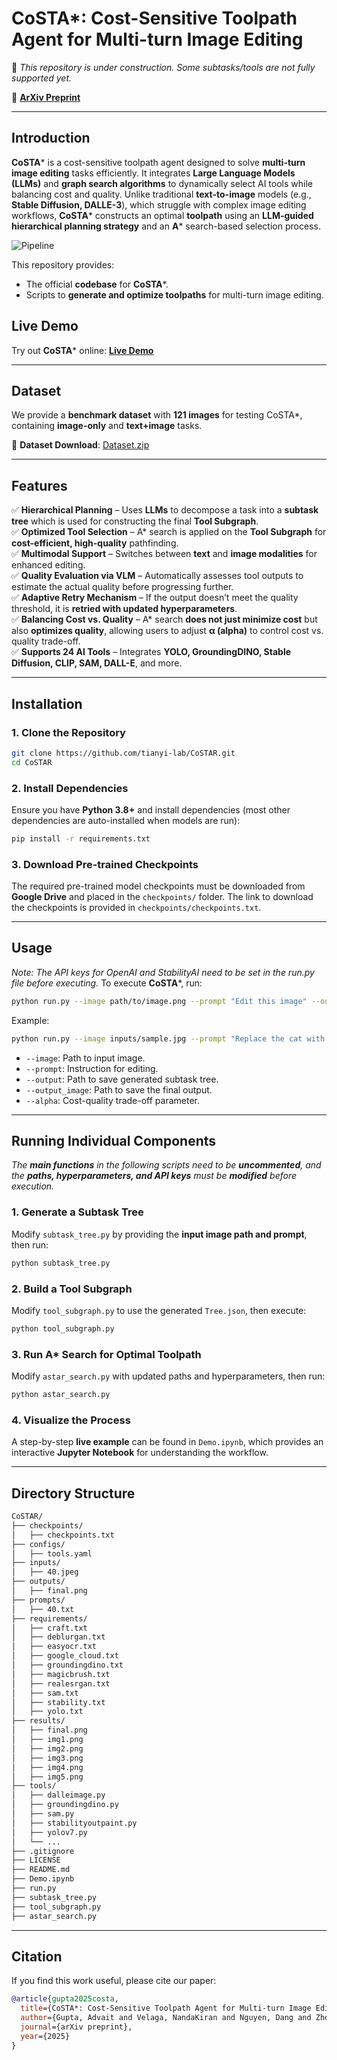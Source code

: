 # CoSTA*: Cost-Sensitive Toolpath Agent for Multi-turn Image Editing  
📌 *This repository is under construction. Some subtasks/tools are not fully supported yet.*  

🔗 **[ArXiv Preprint](placeholder_link)**  

---

## **Introduction**  
**CoSTA*** is a cost-sensitive toolpath agent designed to solve **multi-turn image editing** tasks efficiently. It integrates **Large Language Models (LLMs)** and **graph search algorithms** to dynamically select AI tools while balancing cost and quality. Unlike traditional **text-to-image** models (e.g., **Stable Diffusion, DALLE-3**), which struggle with complex image editing workflows, **CoSTA*** constructs an optimal **toolpath** using an **LLM-guided hierarchical planning strategy** and an **A*** search-based selection process.  

![Pipeline](https://github.com/tianyi-lab/CoSTAR/blob/8d6b37ac4680d138a1704af924f6609cae518c47/main.png)

This repository provides:  
- The official **codebase** for **CoSTA***.  
- Scripts to **generate and optimize toolpaths** for multi-turn image editing.  

## **Live Demo**  
Try out **CoSTA*** online: **[Live Demo](https://storage.googleapis.com/costa-frontend/index.html)**  

---

## **Dataset**  
We provide a **benchmark dataset** with **121 images** for testing CoSTA*, containing **image-only** and **text+image** tasks.  

📂 **Dataset Download**: [Dataset.zip](https://huggingface.co/datasets/advaitgupta/CoSTAR)

---

## **Features**  
✅ **Hierarchical Planning** – Uses **LLMs** to decompose a task into a **subtask tree** which is used for constructing the final **Tool Subgraph**.  
✅ **Optimized Tool Selection** – A* search is applied on the **Tool Subgraph** for **cost-efficient, high-quality** pathfinding.  
✅ **Multimodal Support** – Switches between **text** and **image modalities** for enhanced editing.  
✅ **Quality Evaluation via VLM** – Automatically assesses tool outputs to estimate the actual quality before progressing further.  
✅ **Adaptive Retry Mechanism** – If the output doesn’t meet the quality threshold, it is **retried with updated hyperparameters**.  
✅ **Balancing Cost vs. Quality** – A* search **does not just minimize cost** but also **optimizes quality**, allowing users to adjust **α (alpha)** to control cost vs. quality trade-off.  
✅ **Supports 24 AI Tools** – Integrates **YOLO, GroundingDINO, Stable Diffusion, CLIP, SAM, DALL-E**, and more.  

---

## **Installation**  
### **1. Clone the Repository**  
```bash
git clone https://github.com/tianyi-lab/CoSTAR.git  
cd CoSTAR  
```

### **2. Install Dependencies**  
Ensure you have **Python 3.8+** and install dependencies (most other dependencies are auto-installed when models are run):  
```bash
pip install -r requirements.txt  
```

### **3. Download Pre-trained Checkpoints**  
The required pre-trained model checkpoints must be downloaded from **Google Drive** and placed in the `checkpoints/` folder. The link to download the checkpoints is provided in `checkpoints/checkpoints.txt`.  

---

## **Usage**
*Note: The API keys for OpenAI and StabilityAI need to be set in the run.py file before executing.*
To execute **CoSTA***, run:  
```bash 
python run.py --image path/to/image.png --prompt "Edit this image" --output output.json --output_image final.png --alpha 0  
``` 

Example:  
```bash 
python run.py --image inputs/sample.jpg --prompt "Replace the cat with a dog and expand the image" --output Tree.json --output_image final_output.png --alpha 0
```  

- `--image`: Path to input image.  
- `--prompt`: Instruction for editing.  
- `--output`: Path to save generated subtask tree.  
- `--output_image`: Path to save the final output.  
- `--alpha`: Cost-quality trade-off parameter.  

---

## **Running Individual Components**  
*The **main functions** in the following scripts need to be **uncommented**, and the **paths, hyperparameters, and API keys** must be **modified** before execution.*  

### **1. Generate a Subtask Tree**  
Modify `subtask_tree.py` by providing the **input image path and prompt**, then run:  
```bash 
python subtask_tree.py  
```  

### **2. Build a Tool Subgraph**  
Modify `tool_subgraph.py` to use the generated `Tree.json`, then execute:  
```bash  
python tool_subgraph.py  
```  

### **3. Run A\* Search for Optimal Toolpath**  
Modify `astar_search.py` with updated paths and hyperparameters, then run:  
```bash  
python astar_search.py  
```  

### **4. Visualize the Process**  
A step-by-step **live example** can be found in `Demo.ipynb`, which provides an interactive **Jupyter Notebook** for understanding the workflow.  

---

## **Directory Structure**  
```bash  
CoSTAR/  
├── checkpoints/         
│   ├── checkpoints.txt  
├── configs/             
│   ├── tools.yaml       
├── inputs/             
│   ├── 40.jpeg         
├── outputs/            
│   ├── final.png       
├── prompts/           
│   ├── 40.txt          
├── requirements/       
│   ├── craft.txt       
│   ├── deblurgan.txt   
│   ├── easyocr.txt     
│   ├── google_cloud.txt
│   ├── groundingdino.txt
│   ├── magicbrush.txt  
│   ├── realesrgan.txt  
│   ├── sam.txt         
│   ├── stability.txt   
│   ├── yolo.txt        
├── results/           
│   ├── final.png       
│   ├── img1.png        
│   ├── img2.png        
│   ├── img3.png        
│   ├── img4.png        
│   ├── img5.png        
├── tools/              
│   ├── dalleimage.py  
│   ├── groundingdino.py  
│   ├── sam.py  
│   ├── stabilityoutpaint.py  
│   ├── yolov7.py  
│   └── ...  
├── .gitignore          
├── LICENSE           
├── README.md       
├── Demo.ipynb       
├── run.py             
├── subtask_tree.py   
├── tool_subgraph.py  
├── astar_search.py    
```  

---

## **Citation**  
If you find this work useful, please cite our paper:
```bibtex
@article{gupta2025costa,
  title={CoSTA*: Cost-Sensitive Toolpath Agent for Multi-turn Image Editing},
  author={Gupta, Advait and Velaga, NandaKiran and Nguyen, Dang and Zhou, Tianyi},
  journal={arXiv preprint},
  year={2025}
}
```
